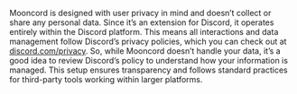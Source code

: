 Mooncord is designed with user privacy in mind and doesn’t collect or share any personal data.
Since it’s an extension for Discord, it operates entirely within the Discord platform.
This means all interactions and data management follow Discord’s privacy policies, which you can check out at [discord.com/privacy](https://discord.com/privacy/).
So, while Mooncord doesn’t handle your data, it’s a good idea to review Discord’s policy to understand how your information is managed.
This setup ensures transparency and follows standard practices for third-party tools working within larger platforms.
